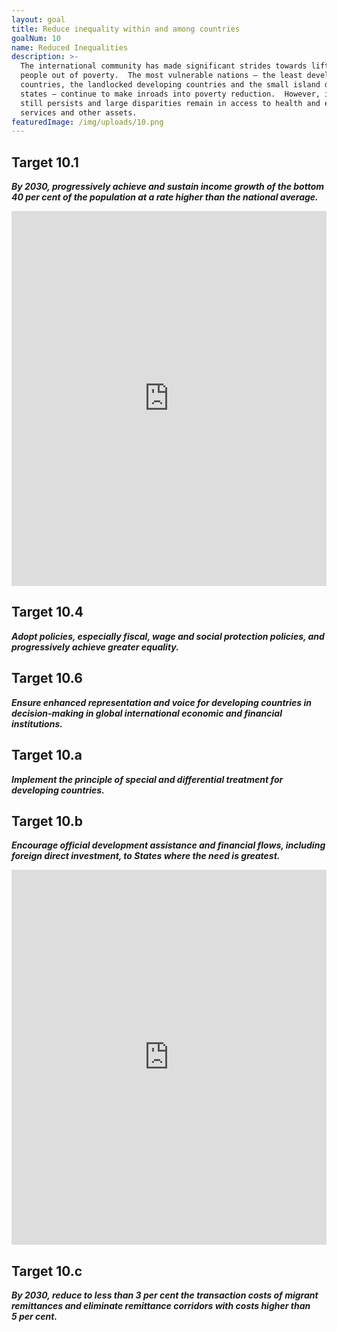 ```yaml
---
layout: goal
title: Reduce inequality within and among countries
goalNum: 10
name: Reduced Inequalities
description: >-
  The international community has made significant strides towards lifting
  people out of poverty.  The most vulnerable nations – the least developed
  countries, the landlocked developing countries and the small island developing
  states – continue to make inroads into poverty reduction.  However, inequality
  still persists and large disparities remain in access to health and education
  services and other assets.
featuredImage: /img/uploads/10.png
---
```

## Target 10.1

**_By 2030, progressively achieve and sustain income growth of the bottom 40 per cent of the population at a rate higher than the national average._**

<iframe src="https://ourworldindata.org/grapher/annualized-average-growth-rate-in-per-capita-real-survey-mean-consumption-or-income-bottom-40-of-population" style="width: 100%; height: 600px; border: 0px none;"></iframe>



## Target 10.4

_**Adopt policies, especially fiscal, wage and social protection policies, and progressively achieve greater equality.**_



## **Target 10.6**

**_Ensure enhanced representation and voice for developing countries in decision-making in global international economic and financial institutions._**



## Target 10.a

_**Implement the principle of special and differential treatment for developing countries.**_



## **Target 10.b**

_**Encourage official development assistance and financial flows, including foreign direct investment, to States where the need is greatest.**_

<iframe src="https://owid.cloud/grapher/net-official-development-assistance-and-aid-received" style="width: 100%; height: 600px; border: 0px none;"></iframe>



## **Target 10.c**

_**By 2030, reduce to less than 3 per cent the transaction costs of migrant remittances and eliminate remittance corridors with costs higher than 5 per cent.**_
